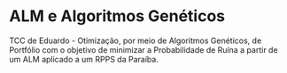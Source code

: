 # ALM e Algoritmos Genéticos
TCC de Eduardo - Otimização, por meio de Algoritmos Genéticos, de Portfólio com o objetivo de minimizar a Probabilidade de Ruína a partir de um ALM aplicado a um RPPS da Paraíba.

